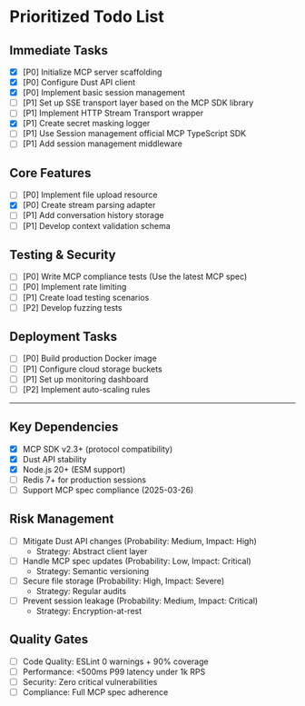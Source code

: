 

# Prioritized Todo List

## Immediate Tasks

- [x] [P0] Initialize MCP server scaffolding  
- [x] [P0] Configure Dust API client  
- [x] [P0] Implement basic session management  
- [ ] [P1] Set up SSE transport layer based on the MCP SDK library 
- [ ] [P1] Implement HTTP Stream Transport wrapper
- [x] [P1] Create secret masking logger  
- [ ] [P1] Use Session management official MCP TypeScript SDK 
- [ ] [P1] Add session management middleware

## Core Features

- [ ] [P0] Implement file upload resource  
- [x] [P0] Create stream parsing adapter  
- [ ] [P1] Add conversation history storage  
- [ ] [P1] Develop context validation schema   

## Testing & Security

- [ ] [P0] Write MCP compliance tests (Use the latest MCP spec)
- [ ] [P0] Implement rate limiting  
- [ ] [P1] Create load testing scenarios  
- [ ] [P2] Develop fuzzing tests  

## Deployment Tasks

- [ ] [P0] Build production Docker image  
- [ ] [P1] Configure cloud storage buckets  
- [ ] [P1] Set up monitoring dashboard  
- [ ] [P2] Implement auto-scaling rules 

---

## Key Dependencies

- [x] MCP SDK v2.3+ (protocol compatibility)
- [x] Dust API stability
- [x] Node.js 20+ (ESM support)
- [ ] Redis 7+ for production sessions
- [ ] Support MCP spec compliance (2025-03-26)

## Risk Management

- [ ] Mitigate Dust API changes (Probability: Medium, Impact: High)
  - Strategy: Abstract client layer
- [ ] Handle MCP spec updates (Probability: Low, Impact: Critical)
  - Strategy: Semantic versioning
- [ ] Secure file storage (Probability: High, Impact: Severe)
  - Strategy: Regular audits
- [ ] Prevent session leakage (Probability: Medium, Impact: Critical)
  - Strategy: Encryption-at-rest

## Quality Gates

- [ ] Code Quality: ESLint 0 warnings + 90% coverage
- [ ] Performance: <500ms P99 latency under 1k RPS
- [ ] Security: Zero critical vulnerabilities
- [ ] Compliance: Full MCP spec adherence
